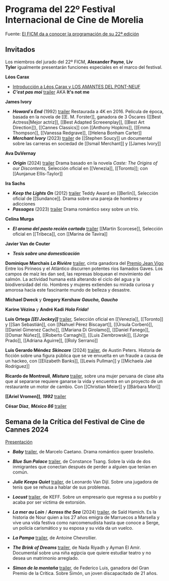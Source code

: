 # Programa del 22º Festival Internacional de Cine de Morelia

Fuente:
[El FICM da a conocer la programación de su 22ª edición](https://moreliafilmfest.com/el-ficm-da-conocer-la-programacion-de-su-22a-edicion-0)

## Invitados

Los miembros del jurado del 22º FICM, **Alexander Payne**, **Liv Tyler** igualmente presentarán funciones especiales en el marco del festival.

**Léos Carax** 
* [Introducción a Léos Carax y LOS AMANTES DEL PONT-NEUF](https://youtu.be/_zbOV_yctZQ) 
* _**C'est pas moi**_ [trailer](https://youtu.be/3kS9EsL5L5E) AKA **It's not me**

**James Ivory**
* _**Howard´s End**_ (1992) [trailer](https://youtu.be/dNJdbu4p1Fg) Restaurada a 4K en 2016. Película de época, basada en la novela de [[E. M. Forster]], ganadora de 3 Óscares ([[Best Actress|Mejor actriz]], [[Best Adapted Screeenplay]], [[Best Art Direction]]), [[Cannes Classics]] con [[Anthony Hopkins]], [[Emma Thompson]], [[Vanessa Redgrave]], [[Helena Bonham Carter]]
* _**Merchant Ivory**_ (2023) [trailer](https://youtu.be/F5R5otnQp3Q) de [[Stephen Soucy]] un documental sobre las carreras en sociedad de [[Ismail Merchant]] y [[James Ivory]]

**Ava DuVernay**
* _**Origin**_ (2024) [trailer](https://youtu.be/s27ETxdCUqw) Drama basado en la novela _Caste: The Origins of our Discontents,_ Selección oficial en [[Venezia]], [[Toronto]]; con [[Aunjanue Ellis-Taylor]]

**Ira Sachs**
* _**Keep the Lights On**_ (2012) [trailer](https://youtu.be/i_RNbeCpMsM)  Teddy Award en [[Berlin]], Selección oficial de [[Sundance]]. Drama sobre una pareja de hombres y adicciones
* _**Passages**_ (2023) [trailer](https://youtu.be/hvZmaePBSRw) Drama romántico sexy sobre un trío.

**Celina Murga**
* _**El aroma del pasto recién cortado**_ [trailer](https://youtu.be/CFfLNi497e4) [[Martin Scorcese]], Selección oficial en [[Tribeca]], con [[Marina de Tavira]]

**Javier Van de Couter**
* _**Tesis sobre una domesticación**_

**Dominique Marchais**
_**La Rivière**_ [trailer](https://youtu.be/EtIcELoNdNI), cinta ganadora del [Premio Jean Vigo](https://en.wikipedia.org/wiki/Prix_Jean_Vigo) Entre los Pirineos y el Atlántico discurren potentes ríos llamados Gaves. Los campos de maíz les dan sed, las represas bloquean el movimiento del salmón. La actividad humana está alterando el ciclo del agua y la biodiversidad del río. Hombres y mujeres extienden su mirada curiosa y amorosa hacia este fascinante mundo de belleza y desastre.

**Michael Dweck** y **Gregory Kershaw**
_**Gaucho, Gaucho**_

**Karine Vézina** y **André Kadi**
_**Hola Frida!**_

**Luis Ortega**
_**[[El Jockey]]**_ [trailer](https://youtu.be/N2BSpDERJZk), Selección oficial en [[Venezia]], [[Toronto]] y [[San Sebastián]], con [[Nahuel Pérez Biscayart]], [[Úrsula Corberó]], [[Daniel Gimenez Cacho]], [[Mariana Di Girolamo]], [[Daniel Fanego]], [[Osmar Núñez]], [[Roberto Carnaghi]], [[Luis Ziembrowski]], [[Jorge Prado]], [[Adriana Aguirre]], [[Roly Serrano]]

**Luis Gerardo Méndez**
_**Skincare**_ (2024) [trailer](https://youtu.be/rlxpdYzfbKs), de Austin Peters. Historia de ficción sobre una figura pública que se ve envuelta en un fraude a causa de un hackeo, con [[Elizabeth Banks]], [[Lewis Pullman]] y [[Michaela Jaé Rodríguez]]

**Ricardo de Montreuil**,
_**Mistura**_ [trailer](https://youtu.be/l5fSyZUP2Z4), sobre una mujer peruana de clase alta que al separarse requiere ganarse la vida y encuentra en un proyecto de un restaurante un motor de cambio. Con [[Christian Meier]] y [[Bárbara Mori]]

**[[Ariel Vromen]]**,
_**1992**_ [trailer](https://youtu.be/0OEqgHD3br0)

**César Díaz**,
_**México 86**_ [trailer](https://youtu.be/UT4O37UKSWA)


## Semana de la Crítica del Festival de Cine de Cannes 2024

[Presentación](https://youtu.be/fRddjSsY6ww)

- _**Baby**_  [trailer](https://youtu.be/iCMLLgEJ1QE), de Marcelo Caetano. Drama romántico queer brasileño.
    
- _**Blue Sun Palace**_ [trailer](https://youtu.be/L5Un5KAd3ME), de Constance Tsang. Sobre la vida de dos inmigrantes que conectan después de perder a alguien que tenían en común.
    
- _**Julie Keeps Quiet**_ [trailer](https://youtu.be/E6PxvQCECmM), de Leonardo Van Dijl. Sobre una jugadora de tenis que se rehusa a hablar de sus problemas.
    
- _**Locust**_ [trailer](https://youtu.be/FD_gvewa9JU), de KEFF. Sobre un empresario que regresa a su pueblo y acaba por ser víctima de extorsión.
    
- _**La mer au Loin**_ / _**Across the Sea**_ (2024) [trailer](https://youtu.be/HDb5vcOXovU), de Saïd Hamich. Es la historia de Nour quien a los 27 años emigra de Marruecos a Marsella y vive una vida festiva como narcomenudista hasta que conoce a Serge, un policía carismático y su esposa y su vida da un vuelco. 
    
- _**La Pampa**_ [trailer](https://youtu.be/BqsTwgu-pbs), de Antoine Chevrollier. 
    
- _**The Brink of Dreams**_ [trailer](https://youtu.be/HA9v0TyWS4I), de Nada Riyadh y Ayman El Amir. Documental sobre una niña egipcia que quiere estudiar teatro y no desea un matrimonio arreglado.
    
- _**Simon de la montaña**_ [trailer](https://youtu.be/6lXEe3vqY40), de Federico Luis, ganadora del Gran Premio de la Crítica. Sobre Simón, un joven discapacitado de 21 años.
